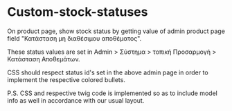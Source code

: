 # Custom-stock-statuses

On product page, show stock status by getting value of admin product page field "Κατάσταση μη διαθέσιμου αποθέματος".

These status values are set in Admin > Σύστημα > τοπική Προσαρμογή > Κατάσταση Αποθεμάτων. 

CSS should respect status id's set in the above admin page in order to implement the respective colored bullets.

P.S. CSS and respective twig code is implemented so as to include model info as well in accordance with our usual layout.
